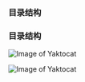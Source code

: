 ### 目录结构

### 目录结构

![Image of Yaktocat](https://qn.abange.cn/%E5%85%B3%E6%B3%A8%E8%8E%B7%E5%8F%96%E9%9D%A2%E7%BB%8F.jpeg)

![Image of Yaktocat](https://qn.abange.cn/mysql_01.jpeg)

